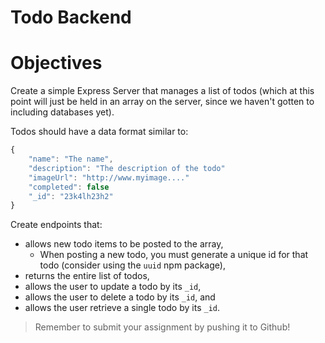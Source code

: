 # Todo Backend

# Objectives

Create a simple Express Server that manages a list of todos (which at this point will just be held in an array on the server, since we haven't gotten to including databases yet).

Todos should have a data format similar to:

```jsx
{
    "name": "The name",
    "description": "The description of the todo"
    "imageUrl": "http://www.myimage...."
    "completed": false
    "_id": "23k4lh23h2"
}
```

Create endpoints that:

- allows new todo items to be posted to the array,
    - When posting a new todo, you must generate a unique id for that todo (consider using the `uuid` npm package),
- returns the entire list of todos,
- allows the user to update a todo by its `_id`,
- allows the user to delete a todo by its `_id`, and
- allows the user retrieve a single todo by its `_id`.

> Remember to submit your assignment by pushing it to Github!